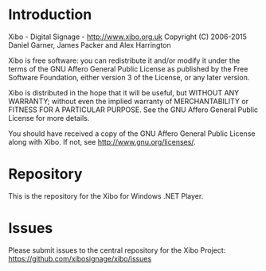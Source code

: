 # Introduction
Xibo - Digital Signage - http://www.xibo.org.uk
Copyright (C) 2006-2015 Daniel Garner, James Packer and Alex Harrington

Xibo is free software: you can redistribute it and/or modify
it under the terms of the GNU Affero General Public License as published by
the Free Software Foundation, either version 3 of the License, or
any later version. 

Xibo is distributed in the hope that it will be useful,
but WITHOUT ANY WARRANTY; without even the implied warranty of
MERCHANTABILITY or FITNESS FOR A PARTICULAR PURPOSE.  See the
GNU Affero General Public License for more details.

You should have received a copy of the GNU Affero General Public License
along with Xibo.  If not, see <http://www.gnu.org/licenses/>. 

# Repository
This is the repository for the Xibo for Windows .NET Player.

# Issues
Please submit issues to the central repository for the Xibo Project: https://github.com/xibosignage/xibo/issues
